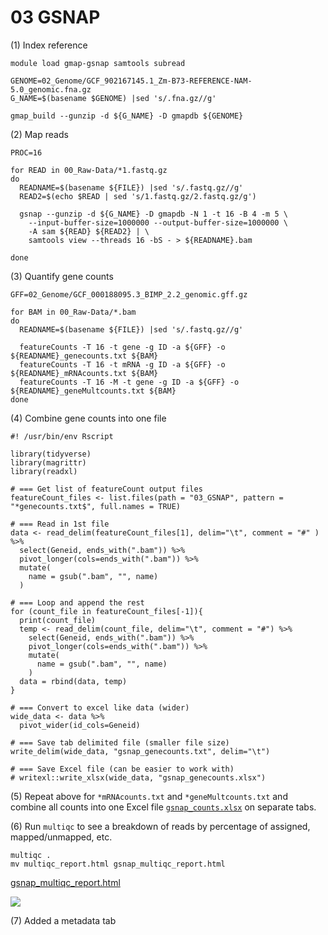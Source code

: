 # 03 GSNAP

(1) Index reference

```
module load gmap-gsnap samtools subread

GENOME=02_Genome/GCF_902167145.1_Zm-B73-REFERENCE-NAM-5.0_genomic.fna.gz
G_NAME=$(basename $GENOME) |sed 's/.fna.gz//g'

gmap_build --gunzip -d ${G_NAME} -D gmapdb ${GENOME}
```

(2) Map reads

```
PROC=16

for READ in 00_Raw-Data/*1.fastq.gz
do
  READNAME=$(basename ${FILE}) |sed 's/.fastq.gz//g'
  READ2=$(echo $READ | sed 's/1.fastq.gz/2.fastq.gz/g')
  
  gsnap --gunzip -d ${G_NAME} -D gmapdb -N 1 -t 16 -B 4 -m 5 \
    --input-buffer-size=1000000 --output-buffer-size=1000000 \
	-A sam ${READ} ${READ2} | \
	samtools view --threads 16 -bS - > ${READNAME}.bam
  
done
```

(3) Quantify gene counts

```
GFF=02_Genome/GCF_000188095.3_BIMP_2.2_genomic.gff.gz

for BAM in 00_Raw-Data/*.bam
do
  READNAME=$(basename ${FILE}) |sed 's/.fastq.gz//g'
  
  featureCounts -T 16 -t gene -g ID -a ${GFF} -o ${READNAME}_genecounts.txt ${BAM}
  featureCounts -T 16 -t mRNA -g ID -a ${GFF} -o ${READNAME}_mRNAcounts.txt ${BAM}
  featureCounts -T 16 -M -t gene -g ID -a ${GFF} -o ${READNAME}_geneMultcounts.txt ${BAM}
done
```

(4) Combine gene counts into one file

```
#! /usr/bin/env Rscript

library(tidyverse)
library(magrittr)
library(readxl)

# === Get list of featureCount output files
featureCount_files <- list.files(path = "03_GSNAP", pattern = "*genecounts.txt$", full.names = TRUE)

# === Read in 1st file
data <- read_delim(featureCount_files[1], delim="\t", comment = "#" ) %>%
  select(Geneid, ends_with(".bam")) %>%             
  pivot_longer(cols=ends_with(".bam")) %>% 
  mutate(
    name = gsub(".bam", "", name)
  )

# === Loop and append the rest
for (count_file in featureCount_files[-1]){
  print(count_file)
  temp <- read_delim(count_file, delim="\t", comment = "#") %>%
    select(Geneid, ends_with(".bam")) %>%
    pivot_longer(cols=ends_with(".bam")) %>%
    mutate(
      name = gsub(".bam", "", name)
    )
  data = rbind(data, temp)
}

# === Convert to excel like data (wider)
wide_data <- data %>%
  pivot_wider(id_cols=Geneid)

# === Save tab delimited file (smaller file size)
write_delim(wide_data, "gsnap_genecounts.txt", delim="\t")

# === Save Excel file (can be easier to work with)
# writexl::write_xlsx(wide_data, "gsnap_genecounts.xlsx")
```

(5) Repeat above for `*mRNAcounts.txt` and `*geneMultcounts.txt` and combine all counts into one Excel file [`gsnap_counts.xlsx`](results/gsnap_counts.xlsx) on separate tabs.

<!--![](results/assets/screenshot_gsnap_counts.png)-->

(6) Run `multiqc` to see a breakdown of reads by percentage of assigned, mapped/unmapped, etc.

```
multiqc .
mv multiqc_report.html gsnap_multiqc_report.html
```

[gsnap_multiqc_report.html](results/gsnap_multiqc_report.html)

![](results/assets/screenshot_multiqc_gsnap.png)

(7) Added a metadata tab

<!--![](results/assets/screenshot_metadata.png)-->
